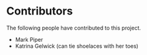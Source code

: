 # Contributors

The following people have contributed to this project.

* Mark Piper
* Katrina Gelwick (can tie shoelaces with her toes)